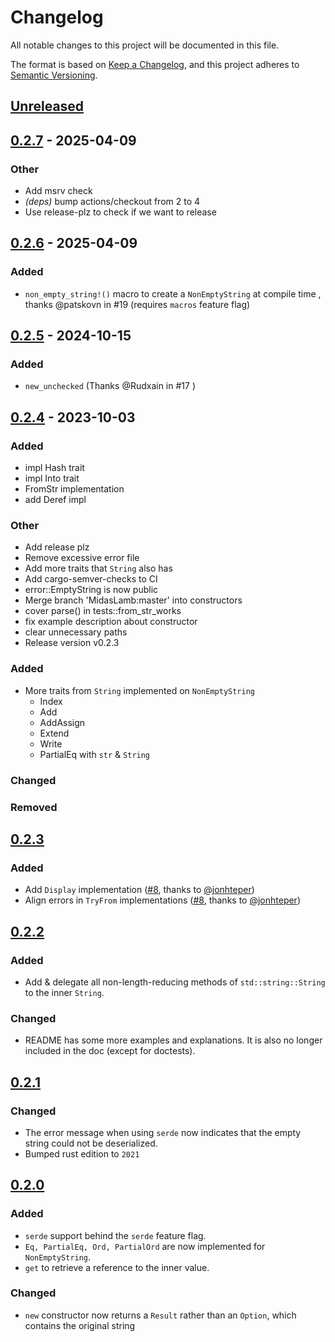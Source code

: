 # Changelog

All notable changes to this project will be documented in this file.

The format is based on [Keep a Changelog](https://keepachangelog.com/en/1.0.0/),
and this project adheres to [Semantic Versioning](https://semver.org/spec/v2.0.0.html).

## [Unreleased]

## [0.2.7](https://github.com/MidasLamb/non-empty-string/compare/v0.2.6...v0.2.7) - 2025-04-09

### Other

- Add msrv check
- *(deps)* bump actions/checkout from 2 to 4
- Use release-plz to check if we want to release

## [0.2.6](https://github.com/MidasLamb/non-empty-string/compare/v0.2.5...v0.2.6) - 2025-04-09

### Added

- `non_empty_string!()` macro to create a `NonEmptyString` at compile time , thanks @patskovn in #19 (requires `macros` feature flag)

## [0.2.5](https://github.com/MidasLamb/non-empty-string/compare/v0.2.4...v0.2.5) - 2024-10-15

### Added

- `new_unchecked` (Thanks @Rudxain in #17 )

## [0.2.4](https://github.com/MidasLamb/non-empty-string/compare/v0.2.3...v0.2.4) - 2023-10-03

### Added

- impl Hash trait
- impl Into trait
- FromStr implementation
- add Deref impl

### Other

- Add release plz
- Remove excessive error file
- Add more traits that `String` also has
- Add cargo-semver-checks to CI
- error::EmptyString is now public
- Merge branch 'MidasLamb:master' into constructors
- cover parse() in tests::from_str_works
- fix example description about constructor
- clear unnecessary paths
- Release version v0.2.3

### Added

- More traits from `String` implemented on `NonEmptyString`
  - Index
  - Add
  - AddAssign
  - Extend
  - Write
  - PartialEq with `str` & `String`

### Changed

### Removed

## [0.2.3]

### Added

- Add `Display` implementation ([#8](https://github.com/MidasLamb/non-empty-string/pull/8), thanks to [@jonhteper](https://github.com/jonhteper))
- Align errors in `TryFrom` implementations ([#8](https://github.com/MidasLamb/non-empty-string/pull/8), thanks to [@jonhteper](https://github.com/jonhteper))

## [0.2.2]

### Added

- Add & delegate all non-length-reducing methods of `std::string::String` to the inner `String`.

### Changed

- README has some more examples and explanations. It is also no longer included in the doc (except for doctests).

## [0.2.1]

### Changed

- The error message when using `serde` now indicates that the empty string could not be deserialized.
- Bumped rust edition to `2021`

## [0.2.0]

### Added

- `serde` support behind the `serde` feature flag.
- `Eq, PartialEq, Ord, PartialOrd` are now implemented for `NonEmptyString`.
- `get` to retrieve a reference to the inner value.

### Changed

- `new` constructor now returns a `Result` rather than an `Option`, which contains the original string

[unreleased]: https://github.com/MidasLamb/non-empty-string/compare/v0.2.3...HEAD
[0.2.3]: https://github.com/MidasLamb/non-empty-string/compare/v0.2.2...v0.2.3
[0.2.2]: https://github.com/MidasLamb/non-empty-string/compare/v0.2.1...v0.2.2
[0.2.1]: https://github.com/MidasLamb/non-empty-string/compare/v0.2.0...v0.2.1
[0.2.0]: https://github.com/MidasLamb/non-empty-string/compare/v0.1.0...v0.2.0
